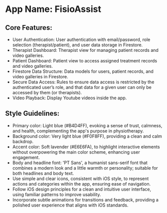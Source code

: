 # **App Name**: FisioAssist

## Core Features:

- User Authentication: User authentication with email/password, role selection (therapist/patient), and user data storage in Firestore.
- Therapist Dashboard: Therapist view for managing patient records and video galleries.
- Patient Dashboard: Patient view to access assigned treatment records and video galleries.
- Firestore Data Structure: Data models for users, patient records, and video galleries in Firestore.
- Secure Data Access: Rules to ensure data access is restricted by the authenticated user’s role, and that data for a given user can only be accessed by them (or therapists).
- Video Playback: Display Youtube videos inside the app.

## Style Guidelines:

- Primary color: Light blue (#B4D4FF), evoking a sense of trust, calmness, and health, complementing the app's purpose in physiotherapy.
- Background color: Very light blue (#F0F8FF), providing a clean and calm backdrop.
- Accent color: Soft lavender (#E6E6FA), to highlight interactive elements without overpowering the main color scheme, enhancing user engagement.
- Body and headline font: 'PT Sans', a humanist sans-serif font that combines a modern look and a little warmth or personality; suitable for both headlines and body text.
- Use simple and clear icons, consistent with iOS style, to represent actions and categories within the app, ensuring ease of navigation.
- Follow iOS design principles for a clean and intuitive user interface, using familiar patterns to improve usability.
- Incorporate subtle animations for transitions and feedback, providing a polished user experience that aligns with iOS standards.